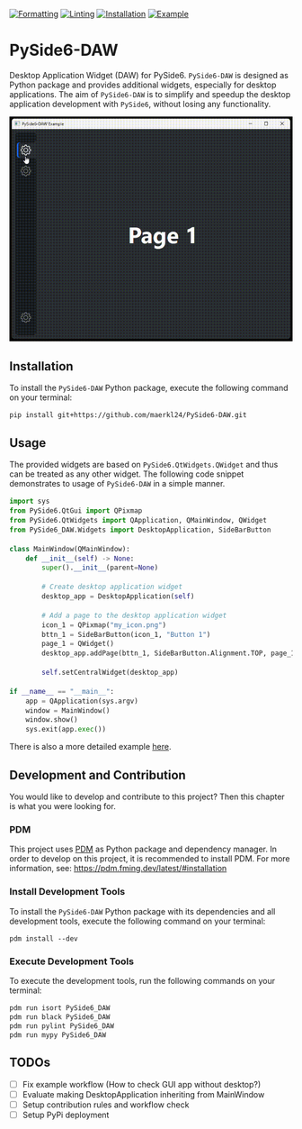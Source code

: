 [![Formatting](https://github.com/maerkl24/PySide6-DAW/actions/workflows/formatting.yml/badge.svg)](https://github.com/maerkl24/PySide6-DAW/actions/workflows/formatting.yml)
[![Linting](https://github.com/maerkl24/PySide6-DAW/actions/workflows/linting.yml/badge.svg)](https://github.com/maerkl24/PySide6-DAW/actions/workflows/linting.yml)
[![Installation](https://github.com/maerkl24/PySide6-DAW/actions/workflows/installation.yml/badge.svg)](https://github.com/maerkl24/PySide6-DAW/actions/workflows/installation.yml)
[![Example](https://github.com/maerkl24/PySide6-DAW/actions/workflows/example.yml/badge.svg)](https://github.com/maerkl24/PySide6-DAW/actions/workflows/example.yml)

# PySide6-DAW

Desktop Application Widget (DAW) for PySide6. ``PySide6-DAW`` is designed as Python package and provides additional
widgets, especially for desktop applications. The aim of ``PySide6-DAW`` is to simplify and speedup the desktop
application development with ``PySide6``, without losing any functionality.

![PySide6-DAW Banner](assets/banner.gif)

## Installation

To install the ``PySide6-DAW`` Python package, execute the following command on your terminal:

```shell
pip install git+https://github.com/maerkl24/PySide6-DAW.git
```

## Usage

The provided widgets are based on ``PySide6.QtWidgets.QWidget`` and thus can be treated as any other widget. The
following code snippet demonstrates to usage of ``PySide6-DAW`` in a simple manner.

```python
import sys
from PySide6.QtGui import QPixmap
from PySide6.QtWidgets import QApplication, QMainWindow, QWidget
from PySide6_DAW.Widgets import DesktopApplication, SideBarButton

class MainWindow(QMainWindow):
    def __init__(self) -> None:
        super().__init__(parent=None)

        # Create desktop application widget
        desktop_app = DesktopApplication(self)

        # Add a page to the desktop application widget
        icon_1 = QPixmap("my_icon.png")
        bttn_1 = SideBarButton(icon_1, "Button 1")
        page_1 = QWidget()
        desktop_app.addPage(bttn_1, SideBarButton.Alignment.TOP, page_1)

        self.setCentralWidget(desktop_app)

if __name__ == "__main__":
    app = QApplication(sys.argv)
    window = MainWindow()
    window.show()
    sys.exit(app.exec())
```

There is also a more detailed example [here](example/__main__.py).

## Development and Contribution

You would like to develop and contribute to this project? Then this chapter is what you were looking for.

### PDM

This project uses [PDM](https://pdm.fming.dev) as Python package and dependency manager. In order to develop on this
project, it is recommended to install PDM. For more information, see: <https://pdm.fming.dev/latest/#installation>

### Install Development Tools

To install the ``PySide6-DAW`` Python package with its dependencies and all development tools, execute the following
command on your terminal:

```shell
pdm install --dev
```

### Execute Development Tools

To execute the development tools, run the following commands on your terminal:

```shell
pdm run isort PySide6_DAW
pdm run black PySide6_DAW
pdm run pylint PySide6_DAW
pdm run mypy PySide6_DAW
```

## TODOs

- [ ] Fix example workflow (How to check GUI app without desktop?)
- [ ] Evaluate making DesktopApplication inheriting from MainWindow
- [ ] Setup contribution rules and workflow check
- [ ] Setup PyPi deployment
